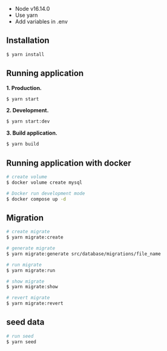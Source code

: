 - Node v16.14.0
- Use yarn
- Add variables in .env

## Installation

```bash
$ yarn install
```

## Running application

**1. Production.**

```bash
$ yarn start
```

**2. Development.**

```bash
$ yarn start:dev
```

**3. Build application.**

```bash
$ yarn build
```

## Running application with docker

```bash
# create volume
$ docker volume create mysql

# Docker run development mode
$ docker compose up -d

```

## Migration

```bash
# create migrate
$ yarn migrate:create

# generate migrate
$ yarn migrate:generate src/database/migrations/file_name

# run migrate
$ yarn migrate:run

# show migrate
$ yarn migrate:show

# revert migrate
$ yarn migrate:revert
```

## seed data

```bash
# run seed
$ yarn seed

```
